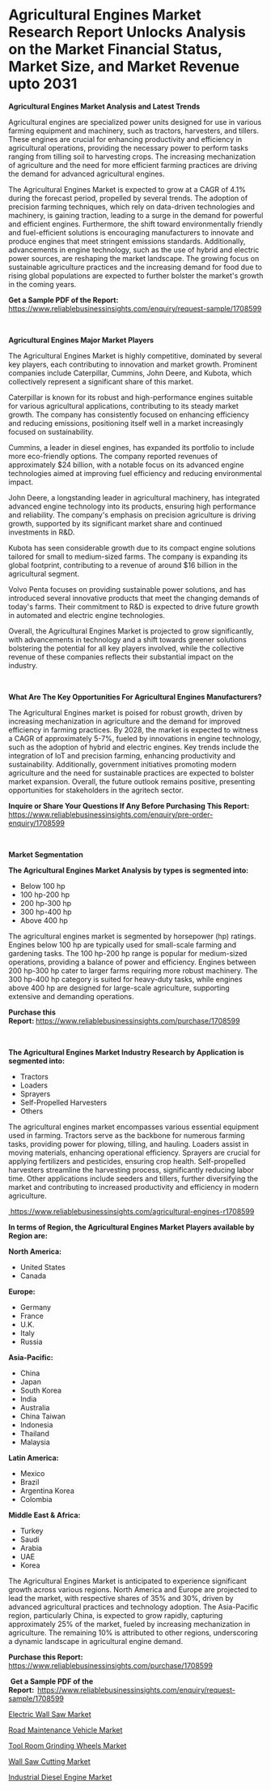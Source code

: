 <p><h1>Agricultural Engines Market Research Report Unlocks Analysis on the Market Financial Status, Market Size, and Market Revenue upto 2031</h1></p><p><strong>Agricultural Engines Market Analysis and Latest Trends</strong></p>
<p><p>Agricultural engines are specialized power units designed for use in various farming equipment and machinery, such as tractors, harvesters, and tillers. These engines are crucial for enhancing productivity and efficiency in agricultural operations, providing the necessary power to perform tasks ranging from tilling soil to harvesting crops. The increasing mechanization of agriculture and the need for more efficient farming practices are driving the demand for advanced agricultural engines.</p><p>The Agricultural Engines Market is expected to grow at a CAGR of 4.1% during the forecast period, propelled by several trends. The adoption of precision farming techniques, which rely on data-driven technologies and machinery, is gaining traction, leading to a surge in the demand for powerful and efficient engines. Furthermore, the shift toward environmentally friendly and fuel-efficient solutions is encouraging manufacturers to innovate and produce engines that meet stringent emissions standards. Additionally, advancements in engine technology, such as the use of hybrid and electric power sources, are reshaping the market landscape. The growing focus on sustainable agriculture practices and the increasing demand for food due to rising global populations are expected to further bolster the market's growth in the coming years.</p></p>
<p><strong>Get a Sample PDF of the Report:&nbsp;</strong> <a href="https://www.reliablebusinessinsights.com/enquiry/request-sample/1708599?utm_campaign=1094&utm_medium=2&utm_source=Github&utm_content=ia&utm_term=21102024&utm_id=agricultural-engines">https://www.reliablebusinessinsights.com/enquiry/request-sample/1708599</a></p>
<p>&nbsp;</p>
<p><strong>Agricultural Engines Major Market Players</strong></p>
<p><p>The Agricultural Engines Market is highly competitive, dominated by several key players, each contributing to innovation and market growth. Prominent companies include Caterpillar, Cummins, John Deere, and Kubota, which collectively represent a significant share of this market.</p><p>Caterpillar is known for its robust and high-performance engines suitable for various agricultural applications, contributing to its steady market growth. The company has consistently focused on enhancing efficiency and reducing emissions, positioning itself well in a market increasingly focused on sustainability.</p><p>Cummins, a leader in diesel engines, has expanded its portfolio to include more eco-friendly options. The company reported revenues of approximately $24 billion, with a notable focus on its advanced engine technologies aimed at improving fuel efficiency and reducing environmental impact.</p><p>John Deere, a longstanding leader in agricultural machinery, has integrated advanced engine technology into its products, ensuring high performance and reliability. The company's emphasis on precision agriculture is driving growth, supported by its significant market share and continued investments in R&D.</p><p>Kubota has seen considerable growth due to its compact engine solutions tailored for small to medium-sized farms. The company is expanding its global footprint, contributing to a revenue of around $16 billion in the agricultural segment.</p><p>Volvo Penta focuses on providing sustainable power solutions, and has introduced several innovative products that meet the changing demands of today's farms. Their commitment to R&D is expected to drive future growth in automated and electric engine technologies.</p><p>Overall, the Agricultural Engines Market is projected to grow significantly, with advancements in technology and a shift towards greener solutions bolstering the potential for all key players involved, while the collective revenue of these companies reflects their substantial impact on the industry.</p></p>
<p>&nbsp;</p>
<p><strong>What Are The Key Opportunities For Agricultural Engines Manufacturers?</strong></p>
<p><p>The Agricultural Engines market is poised for robust growth, driven by increasing mechanization in agriculture and the demand for improved efficiency in farming practices. By 2028, the market is expected to witness a CAGR of approximately 5-7%, fueled by innovations in engine technology, such as the adoption of hybrid and electric engines. Key trends include the integration of IoT and precision farming, enhancing productivity and sustainability. Additionally, government initiatives promoting modern agriculture and the need for sustainable practices are expected to bolster market expansion. Overall, the future outlook remains positive, presenting opportunities for stakeholders in the agritech sector.</p></p>
<p><strong>Inquire or Share Your Questions If Any Before Purchasing This Report:</strong> <a href="https://www.reliablebusinessinsights.com/enquiry/pre-order-enquiry/1708599?utm_campaign=1094&utm_medium=2&utm_source=Github&utm_content=ia&utm_term=21102024&utm_id=agricultural-engines">https://www.reliablebusinessinsights.com/enquiry/pre-order-enquiry/1708599</a></p>
<p>&nbsp;</p>
<p><strong>Market Segmentation</strong></p>
<p><strong>The Agricultural Engines Market Analysis by types is segmented into:</strong></p>
<p><ul><li>Below 100 hp</li><li>100 hp-200 hp</li><li>200 hp-300 hp</li><li>300 hp-400 hp</li><li>Above 400 hp</li></ul></p>
<p><p>The agricultural engines market is segmented by horsepower (hp) ratings. Engines below 100 hp are typically used for small-scale farming and gardening tasks. The 100 hp-200 hp range is popular for medium-sized operations, providing a balance of power and efficiency. Engines between 200 hp-300 hp cater to larger farms requiring more robust machinery. The 300 hp-400 hp category is suited for heavy-duty tasks, while engines above 400 hp are designed for large-scale agriculture, supporting extensive and demanding operations.</p></p>
<p><strong>Purchase this Report:&nbsp;</strong><a href="https://www.reliablebusinessinsights.com/purchase/1708599?utm_campaign=1094&utm_medium=2&utm_source=Github&utm_content=ia&utm_term=21102024&utm_id=agricultural-engines">https://www.reliablebusinessinsights.com/purchase/1708599</a></p>
<p>&nbsp;</p>
<p><strong>The Agricultural Engines Market Industry Research by Application is segmented into:</strong></p>
<p><ul><li>Tractors</li><li>Loaders</li><li>Sprayers</li><li>Self-Propelled Harvesters</li><li>Others</li></ul></p>
<p><p>The agricultural engines market encompasses various essential equipment used in farming. Tractors serve as the backbone for numerous farming tasks, providing power for plowing, tilling, and hauling. Loaders assist in moving materials, enhancing operational efficiency. Sprayers are crucial for applying fertilizers and pesticides, ensuring crop health. Self-propelled harvesters streamline the harvesting process, significantly reducing labor time. Other applications include seeders and tillers, further diversifying the market and contributing to increased productivity and efficiency in modern agriculture.</p></p>
<p><a href="https://www.reliablebusinessinsights.com/agricultural-engines-r1708599?utm_campaign=1094&utm_medium=2&utm_source=Github&utm_content=ia&utm_term=21102024&utm_id=agricultural-engines">&nbsp;https://www.reliablebusinessinsights.com/agricultural-engines-r1708599</a></p>
<p><strong>In terms of Region, the Agricultural Engines Market Players available by Region are:</strong></p>
<p>
    <p> <strong> North America: </strong>
        <ul>
            <li>United States</li>
            <li>Canada</li>
        </ul>
        </p> 
    <p> <strong> Europe: </strong>
        <ul>
            <li>Germany</li>
            <li>France</li>
            <li>U.K.</li>
            <li>Italy</li>
            <li>Russia</li>
        </ul>
        </p> 
    <p> <strong> Asia-Pacific: </strong>
        <ul>
            <li>China</li>
            <li>Japan</li>
            <li>South Korea</li>
            <li>India</li>
            <li>Australia</li>
            <li>China Taiwan</li>
            <li>Indonesia</li>
            <li>Thailand</li>
            <li>Malaysia</li>
        </ul>
        </p> 
    <p> <strong> Latin America: </strong>
        <ul>
            <li>Mexico</li>
            <li>Brazil</li>
            <li>Argentina Korea</li>
            <li>Colombia</li>
        </ul>
        </p> 
    <p> <strong> Middle East & Africa: </strong>
        <ul>
            <li>Turkey</li>
            <li>Saudi</li>
            <li>Arabia</li>
            <li>UAE</li>
            <li>Korea</li>
        </ul>
    </p>
    </p>
<p><p>The Agricultural Engines Market is anticipated to experience significant growth across various regions. North America and Europe are projected to lead the market, with respective shares of 35% and 30%, driven by advanced agricultural practices and technology adoption. The Asia-Pacific region, particularly China, is expected to grow rapidly, capturing approximately 25% of the market, fueled by increasing mechanization in agriculture. The remaining 10% is attributed to other regions, underscoring a dynamic landscape in agricultural engine demand.</p></p>
<p><strong>Purchase this Report: </strong><a href="https://www.reliablebusinessinsights.com/purchase/1708599?utm_campaign=1094&utm_medium=2&utm_source=Github&utm_content=ia&utm_term=21102024&utm_id=agricultural-engines">https://www.reliablebusinessinsights.com/purchase/1708599</a></p>
<p>&nbsp;<strong>Get a Sample PDF of the Report:&nbsp;&nbsp;</strong><a href="https://www.reliablebusinessinsights.com/enquiry/request-sample/1708599?utm_campaign=1094&utm_medium=2&utm_source=Github&utm_content=ia&utm_term=21102024&utm_id=agricultural-engines">https://www.reliablebusinessinsights.com/enquiry/request-sample/1708599</a></p>
<p><strong></strong></p>
<p><p><a href="https://www.linkedin.com/pulse/digital-transformation-electric-wall-saw-industry-market-opportunities-yletf?utm_campaign=1094&utm_medium=2&utm_source=Github&utm_content=ia&utm_term=21102024&utm_id=agricultural-engines">Electric Wall Saw Market</a></p><p><a href="https://github.com/kiara3n0pau/Market-Research-Report-List-1/blob/main/road-maintenance-vehicle-market.md?utm_campaign=1094&utm_medium=2&utm_source=Github&utm_content=ia&utm_term=21102024&utm_id=agricultural-engines">Road Maintenance Vehicle Market</a></p><p><a href="https://issuu.com/reportprime-2/docs/tool-room-grinding-wheels-market-si_70d16d2bbedb82?utm_campaign=1094&utm_medium=2&utm_source=Github&utm_content=ia&utm_term=21102024&utm_id=agricultural-engines">Tool Room Grinding Wheels Market</a></p><p><a href="https://www.linkedin.com/pulse/wall-saw-cutting-market-refracting-trends-consumer-behaviors-enq1f?utm_campaign=1094&utm_medium=2&utm_source=Github&utm_content=ia&utm_term=21102024&utm_id=agricultural-engines">Wall Saw Cutting Market</a></p><p><a href="https://github.com/rieuydbalon3b/Market-Research-Report-List-1/blob/main/industrial-diesel-engine-market.md?utm_campaign=1094&utm_medium=2&utm_source=Github&utm_content=ia&utm_term=21102024&utm_id=agricultural-engines">Industrial Diesel Engine Market</a></p></p>